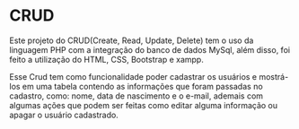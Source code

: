 # CRUD

Este projeto do CRUD(Create, Read, Update, Delete) tem o uso da linguagem PHP com a integração do banco de dados MySql, além disso, 
foi feito a utilização do HTML, CSS, Bootstrap e xampp.

Esse Crud tem como funcionalidade poder cadastrar os usuários e mostrá-los em uma tabela contendo as informações que foram passadas no cadastro, 
como: nome, data de nascimento e o e-mail, ademais com algumas ações que podem ser feitas como editar alguma informação ou apagar o usuário cadastrado. 
